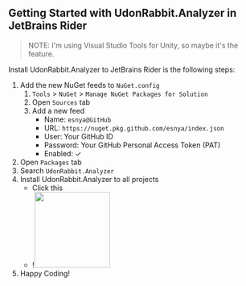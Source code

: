 ## Getting Started with UdonRabbit.Analyzer in JetBrains Rider

> NOTE: I'm using Visual Studio Tools for Unity, so maybe it's the feature.

Install UdonRabbit.Analyzer to JetBrains Rider is the following steps:

1. Add the new NuGet feeds to `NuGet.config`
    1. `Tools` > `NuGet` > `Manage NuGet Packages for Solution`
    2. Open `Sources` tab
    3. Add a new feed
       * Name: `esnya@GitHub`
       * URL: `https://nuget.pkg.github.com/esnya/index.json`
       * User: Your GitHub ID
       * Password: Your GitHub Personal Access Token (PAT)
       * Enabled: ✓
2. Open `Packages` tab
3. Search `UdonRabbit.Analyzer`
4. Install UdonRabbit.Analyzer to all projects
    * Click this
    * !<img src="https://user-images.githubusercontent.com/10832834/112909309-1f9e7900-912c-11eb-8709-a69aa591e595.PNG" height="150px" />
5. Happy Coding!
